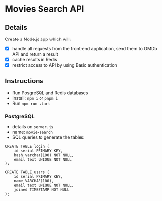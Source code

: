# Movies Search API

## Details

Create a Node.js app which will:
- [x] handle all requests from the front-end application, send them to OMDb API and return a result
- [x] cache results in Redis
- [x] restrict access to API by using Basic authentication

## Instructions

 - Run PosgreSQL and Redis databases
 - Install: `npm i` or `pnpm i`
 - Run `npm run start`

### PostgreSQL

- details on `server.js`
- name: `movie-search`
- SQL queries to generate the tables:

```
CREATE TABLE login (
    id serial PRIMARY KEY,
    hash varchar(100) NOT NULL,
    email text UNIQUE NOT NULL
);
```

```
CREATE TABLE users (
    id serial PRIMARY KEY,
    name VARCHAR(100),
    email text UNIQUE NOT NULL,
    joined TIMESTAMP NOT NULL
);
```
